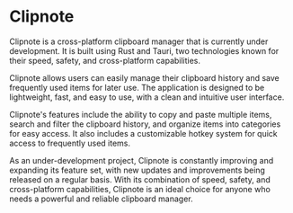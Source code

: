 # Clipnote

Clipnote is a cross-platform clipboard manager that is currently under development. It is built using Rust and Tauri, two technologies known for their speed, safety, and cross-platform capabilities.

Clipnote allows users can easily manage their clipboard history and save frequently used items for later use. The application is designed to be lightweight, fast, and easy to use, with a clean and intuitive user interface.

Clipnote's features include the ability to copy and paste multiple items, search and filter the clipboard history, and organize items into categories for easy access. It also includes a customizable hotkey system for quick access to frequently used items.

As an under-development project, Clipnote is constantly improving and expanding its feature set, with new updates and improvements being released on a regular basis. With its combination of speed, safety, and cross-platform capabilities, Clipnote is an ideal choice for anyone who needs a powerful and reliable clipboard manager.
